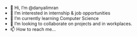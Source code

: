 - 👋 Hi, I’m @danyalimran
- 👀 I’m interested in internship & job opportunities
- 🌱 I’m currently learning Computer Science
- 💞️ I’m looking to collaborate on projects and in workplaces.
- 📫 How to reach me...

<!---
danyalimran/danyalimran is a ✨ special ✨ repository because its `README.md` (this file) appears on your GitHub profile.
You can click the Preview link to take a look at your changes.
--->
